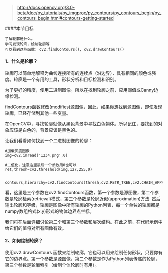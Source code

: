 
>http://docs.opencv.org/3.0-beta/doc/py_tutorials/py_imgproc/py_contours/py_contours_begin/py_contours_begin.html#contours-getting-started

####本节目标

```
了解轮廓是什么。
学习发现轮廓，绘制轮廓等
可以看到这些函数: cv2.findContours(), cv2.drawContours()
```

#### 1、什么是轮廓？

轮廓可以简单地解释为曲线连接所有的连续点（沿边界），具有相同的颜色或强度。轮廓是一个有用的工具，形状分析和目标检测和识别。

为了更好的精度，使用二进制图像。所以在找到轮廓之前，应用阈值或Canny边缘检测。

findContours函数修改(modifies)源图像，因此，如果你想找到源图像，即使发现轮廓，已经存储到其他一些变量。

在OpenCV中，寻找轮廓就像从黑色背景中寻找白色物体。所以记住，要找到的对象应该是白色的，背景应该是黑色的。


让我们看看如何找到一个二进制图像的轮廓：

```
#加载灰度图像
img=cv2.imread('1234.png',0)

#二值化，注意这里最后一个参数用0也可以
ret,thresh=cv2.threshold(img,127,255,0)


contours,hierarchy=cv2.findContours(thresh,cv2.RETR_TREE,cv2.CHAIN_APPROX_SIMPLE)

```

看，这里是三个参数在cv2.findContours函数，第一个参数是源图像，第二个参数是轮廓检索(retrieval)模式，第三个参数是轮廓近似(approximation)方法. 然后输出轮廓和等级，轮廓是图像中所有轮廓的Python列表，每一个单独的轮廓都是numpy数组格式(x,y)形式的物体边界点坐标。


我们将在后面详细讨论第二个和第三个参数和层次结构。在此之前，在代码示例中给它们的值将对所有图像有效。


#### 2、如何绘制轮廓？

使用cv2.drawContours 函数来绘制轮廓，它也可以用来绘制任何形状，只要你有它的边界点。第一个参数是源图像，第二个参数是作为Python列表传递的轮廓，第三个参数是轮廓索引（绘制个体轮廓时有用）。


















